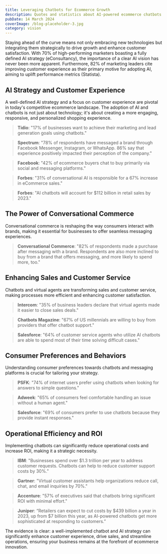 ```yaml
---
title: Leveraging Chatbots for Ecommerce Growth
description: Quotes and statistics about AI-powered ecommerce chatbots
pubDate: 14 March 2024
coverImage: /blog-placeholder-3.jpg
category: vision
---
```

Staying ahead of the curve means not only embracing new technologies but integrating them strategically to drive growth and enhance customer satisfaction. With 70% of high-performing marketers boasting a fully defined AI strategy (eConsultancy), the importance of a clear AI vision has never been more apparent. Furthermore, 82% of marketing leaders cite improving customer experience as their primary motive for adopting AI, aiming to uplift performance metrics (Statista).

## AI Strategy and Customer Experience

A well-defined AI strategy and a focus on customer experience are pivotal in today's competitive ecommerce landscape. The adoption of AI and chatbots is not just about technology; it's about creating a more engaging, responsive, and personalized shopping experience.

> **Tidio**: "17% of businesses want to achieve their marketing and lead generation goals using chatbots."

> **Spectrum**: "78% of respondents have messaged a brand through Facebook Messenger, Instagram, or WhatsApp. 86% say that experience positively impacted their perception of the company."

> **Facebook**: "42% of ecommerce buyers chat to buy primarily via social and messaging platforms."

> **Forbes**: "31% of conversational AI is responsible for a 67% increase in eCommerce sales."

> **Forbes**: "AI chatbots will account for $112 billion in retail sales by 2023."

## The Power of Conversational Commerce

Conversational commerce is reshaping the way consumers interact with brands, making it essential for businesses to offer seamless messaging experiences.

> **Conversational Commerce**: "82% of respondents made a purchase after messaging with a brand. Respondents are also more inclined to buy from a brand that offers messaging, and more likely to spend more, too."

## Enhancing Sales and Customer Service

Chatbots and virtual agents are transforming sales and customer service, making processes more efficient and enhancing customer satisfaction.

> **Intercom**: "35% of business leaders declare that virtual agents made it easier to close sales deals."

> **Chatbots Magazine**: "67% of US millennials are willing to buy from providers that offer chatbot support."

> **Salesforce**: "64% of customer service agents who utilize AI chatbots are able to spend most of their time solving difficult cases."

## Consumer Preferences and Behaviors

Understanding consumer preferences towards chatbots and messaging platforms is crucial for tailoring your strategy.

> **PSFK**: "74% of internet users prefer using chatbots when looking for answers to simple questions."

> **Adweek**: "65% of consumers feel comfortable handling an issue without a human agent."

> **Salesforce**: "69% of consumers prefer to use chatbots because they provide instant responses."

## Operational Efficiency and ROI

Implementing chatbots can significantly reduce operational costs and increase ROI, making it a strategic necessity.

> **IBM**: "Businesses spend over $1.3 trillion per year to address customer requests. Chatbots can help to reduce customer support costs by 30%."

> **Gartner**: "Virtual customer assistants help organizations reduce call, chat, and email inquiries by 70%."

> **Accenture**: "57% of executives said that chatbots bring significant ROI with minimal effort."

> **Juniper**: “Retailers can expect to cut costs by $439 billion a year in 2023, up from $7 billion this year, as AI-powered chatbots get more sophisticated at responding to customers.”

The evidence is clear: a well-implemented chatbot and AI strategy can significantly enhance customer experience, drive sales, and streamline operations, ensuring your business remains at the forefront of ecommerce innovation.

